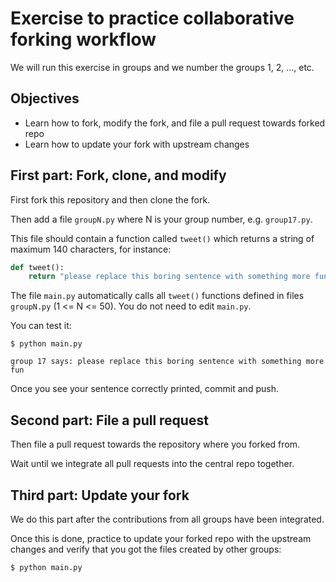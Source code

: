 # Exercise to practice collaborative forking workflow

We will run this exercise in groups and we number the groups
1, 2, ..., etc.


## Objectives

- Learn how to fork, modify the fork, and file a pull request towards forked repo
- Learn how to update your fork with upstream changes


## First part: Fork, clone, and modify

First fork this repository and then clone the fork.

Then add a file `groupN.py` where N is your group number, e.g. `group17.py`.

This file should contain a function called `tweet()` which returns
a string of maximum 140 characters, for instance:
```python
def tweet():
    return "please replace this boring sentence with something more fun"
```

The file `main.py` automatically calls all `tweet()` functions defined in files
`groupN.py` (1 <= N <= 50). You do not need to edit `main.py`.

You can test it:
```
$ python main.py

group 17 says: please replace this boring sentence with something more fun
```

Once you see your sentence correctly printed, commit and push.


## Second part: File a pull request

Then file a pull request towards the repository where you forked from.

Wait until we integrate all pull requests into the central repo
together.


## Third part: Update your fork

We do this part after the contributions from all groups have been integrated.

Once this is done, practice to update your forked repo with the upstream
changes and verify that you got the files created by other groups:
```
$ python main.py
```
